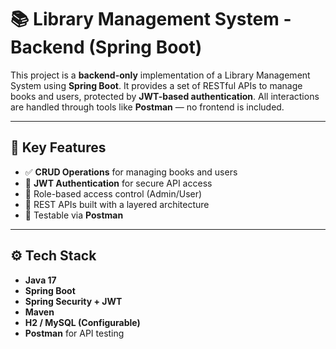# 📚 Library Management System - Backend (Spring Boot)

This project is a **backend-only** implementation of a Library Management System using **Spring Boot**. It provides a set of RESTful APIs to manage books and users, protected by **JWT-based authentication**. All interactions are handled through tools like **Postman** — no frontend is included.

---

## 🔧 Key Features

- ✅ **CRUD Operations** for managing books and users
- 🔐 **JWT Authentication** for secure API access
- 👤 Role-based access control (Admin/User)
- 🧱 REST APIs built with a layered architecture
- 💬 Testable via **Postman**

---

## ⚙️ Tech Stack

- **Java 17**
- **Spring Boot**
- **Spring Security + JWT**
- **Maven**
- **H2 / MySQL (Configurable)**
- **Postman** for API testing
